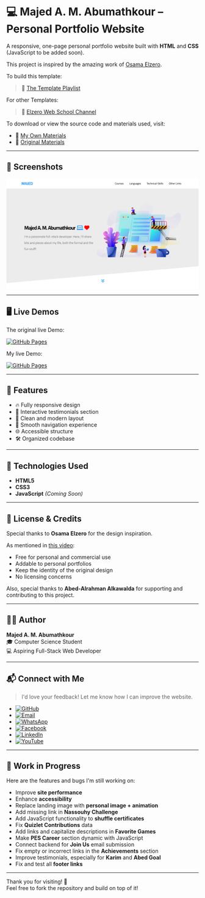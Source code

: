 # 💻 Majed A. M. Abumathkour – Personal Portfolio Website

A responsive, one-page personal portfolio website built with **HTML** and **CSS** (JavaScript to be added soon).

This project is inspired by the amazing work of [Osama Elzero](https://elzero.org/).

To build this template:

> 🔗 [The Template Playlist](#https://www.youtube.com/playlist?list=PLDoPjvoNmBAxuCSp2_-9LurPqRVwketnc)

For other Templates:

> 🔗 [Elzero Web School Channel](https://www.youtube.com/@ElzeroWebSchool)

To download or view the source code and materials used, visit:

- 🔗 [My Own Materials](https://github.com/Majed-Abumathkour/template-three)
- 📁 [Original Materials](https://github.com/ElzeroWebSchool/HTML_And_CSS_Template_Three)

---

## 📸 Screenshots

![Homepage Screenshot](images/homepage-screenshot.png)

---

## 🖥️ Live Demos

The original live Demo:

[![GitHub Pages](https://img.shields.io/badge/Hosted_on-GitHub_Pages-2c8ebb?style=flat-square)](https://elzerowebschool.github.io/HTML_And_CSS_Template_Three/)

My live Demo:

[![GitHub Pages](https://img.shields.io/badge/Hosted_on-GitHub_Pages-2c8ebb?style=flat-square)](https://majed-abumathkour.github.io/template-three/)

---

## 🚀 Features

- 🔥 Fully responsive design
- 💬 Interactive testimonials section
- 🎯 Clean and modern layout
- 🧭 Smooth navigation experience
- 🌐 Accessible structure
- 🛠️ Organized codebase

---

## 🧰 Technologies Used

- **HTML5**
- **CSS3**
- **JavaScript** _(Coming Soon)_

---

## 📄 License & Credits

Special thanks to **Osama Elzero** for the design inspiration.  

As mentioned in [this video](https://www.youtube.com/watch?reload=9&v=S2EYoJAItsM&list=PLDoPjvoNmBAxuCSp2_-9LurPqRVwketnc&index=34):
- Free for personal and commercial use
- Addable to personal portfolios
- Keep the identity of the original design
- No licensing concerns

Also, special thanks to **Abed-Alrahman Alkawalda** for supporting and contributing to this project.

---

## 👨‍💻 Author

**Majed A. M. Abumathkour**  
🎓 Computer Science Student  
💻 Aspiring Full-Stack Web Developer

---

## 📬 Connect with Me

> I'd love your feedback! Let me know how I can improve the website.

- [![GitHub](https://img.shields.io/badge/-GitHub-181717?style=flat&logo=github)](https://github.com/Majed-Abumathkour)
- [![Email](https://img.shields.io/badge/-Email-EA4335?style=flat&logo=gmail&logoColor=white)](mailto:majedabumathkour@gmail.com)
- [![WhatsApp](https://img.shields.io/badge/-WhatsApp-25D366?style=flat&logo=whatsapp&logoColor=white)](https://wa.me/+972567161279)
- [![Facebook](https://img.shields.io/badge/-Facebook-1877F2?style=flat&logo=facebook&logoColor=white)](https://www.facebook.com/profile.php?id=61558455970385)
- [![LinkedIn](https://img.shields.io/badge/-LinkedIn-0A66C2?style=flat&logo=linkedin&logoColor=white)](https://linkedin.com/in/majed-abumathkour-a3b494368)
- [![YouTube](https://img.shields.io/badge/-YouTube-FF0000?style=flat&logo=youtube&logoColor=white)](https://www.youtube.com/channel/UCfIAh_q1T7apI9VcHAac9Hw)

---

## 🚧 Work in Progress

Here are the features and bugs I'm still working on:

- Improve **site performance**
- Enhance **accessibility**
- Replace landing image with **personal image + animation**
- Add missing link in **Nassouhy Challenge**
- Add JavaScript functionality to **shuffle certificates**
- Fix **Quizlet Contributions** data
- Add links and capitalize descriptions in **Favorite Games**
- Make **PES Career** section dynamic with JavaScript
- Connect backend for **Join Us** email submission
- Fix empty or incorrect links in the **Achievements** section
- Improve testimonials, especially for **Karim** and **Abed Goal**
- Fix and test all **footer links**

---

Thank you for visiting! 🚀  
Feel free to fork the repository and build on top of it!
